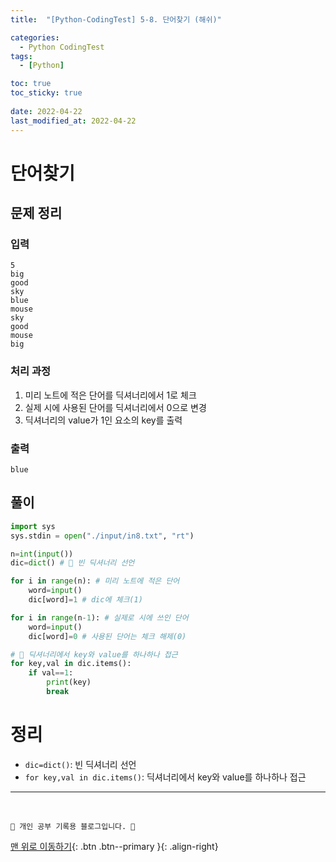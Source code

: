 ```yaml
---
title:  "[Python-CodingTest] 5-8. 단어찾기 (해쉬)"

categories:
  - Python CodingTest
tags:
  - [Python]

toc: true
toc_sticky: true
 
date: 2022-04-22
last_modified_at: 2022-04-22
---
```


# 단어찾기
## 문제 정리
### 입력
```
5
big
good
sky
blue
mouse
sky
good
mouse
big
```
### 처리 과정
1. 미리 노트에 적은 단어를 딕셔너리에서 1로 체크
2. 실제 시에 사용된 단어를 딕셔너리에서 0으로 변경
3. 딕셔너리의 value가 1인 요소의 key를 출력

### 출력
```
blue
```
## 풀이
```py
import sys
sys.stdin = open("./input/in8.txt", "rt")

n=int(input())
dic=dict() # 🌟 빈 딕셔너리 선언

for i in range(n): # 미리 노트에 적은 단어
    word=input()
    dic[word]=1 # dic에 체크(1)

for i in range(n-1): # 실제로 시에 쓰인 단어
    word=input()
    dic[word]=0 # 사용된 단어는 체크 해제(0)

# 🌟 딕셔너리에서 key와 value를 하나하나 접근
for key,val in dic.items():
    if val==1:
        print(key)
        break
```

# 정리
- `dic=dict()`: 빈 딕셔너리 선언
- `for key,val in dic.items()`: 딕셔너리에서 key와 value를 하나하나 접근

***
<br>

    💛 개인 공부 기록용 블로그입니다. 👻

[맨 위로 이동하기](#){: .btn .btn--primary }{: .align-right}